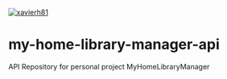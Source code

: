 [![xavierh81](https://circleci.com/gh/xavierh81/my-home-library-manager-api.svg?style=svg)](https://app.circleci.com/pipelines/github/xavierh81/my-home-library-manager-api)

# my-home-library-manager-api
API Repository for personal project MyHomeLibraryManager
